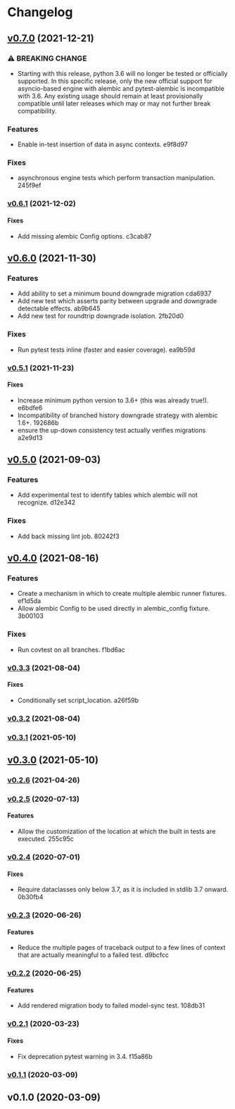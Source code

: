 # Changelog

## [v0.7.0](https://github.com/schireson/pytest-alembic/compare/v0.6.1...v0.7.0) (2021-12-21)

### ⚠ BREAKING CHANGE

* Starting with this release, python 3.6 will no longer be tested or officially supported. In this specific release, only the new official support for asyncio-based engine with alembic and pytest-alembic is incompatible with 3.6. Any existing usage should remain at least provisionally compatible until later releases which may or may not further break compatibility.

### Features

* Enable in-test insertion of data in async contexts. e9f8d97

### Fixes

* asynchronous engine tests which perform transaction manipulation. 245f9ef


### [v0.6.1](https://github.com/schireson/pytest-alembic/compare/v0.6.0...v0.6.1) (2021-12-02)

#### Fixes

* Add missing alembic Config options. c3cab87


## [v0.6.0](https://github.com/schireson/pytest-alembic/compare/v0.5.1...v0.6.0) (2021-11-30)

### Features

* Add ability to set a minimum bound downgrade migration cda6937
* Add new test which asserts parity between upgrade and downgrade detectable effects. ab9b645
* Add new test for roundtrip downgrade isolation. 2fb20d0

### Fixes

* Run pytest tests inline (faster and easier coverage). ea9b59d


### [v0.5.1](https://github.com/schireson/pytest-alembic/compare/v0.5.0...v0.5.1) (2021-11-23)

#### Fixes

* Increase minimum python version to 3.6+ (this was already true!). e6bdfe6
* Incompatibility of branched history downgrade strategy with alembic 1.6+. 192686b
* ensure the up-down consistency test actually verifies migrations a2e9d13


## [v0.5.0](https://github.com/schireson/pytest-alembic/compare/v0.4.0...v0.5.0) (2021-09-03)

### Features

* Add experimental test to identify tables which alembic will not recognize. d12e342

### Fixes

* Add back missing lint job. 80242f3


## [v0.4.0](https://github.com/schireson/pytest-alembic/compare/v0.3.3...v0.4.0) (2021-08-16)

### Features

* Create a mechanism in which to create multiple alembic runner fixtures. ef1d5da
* Allow alembic Config to be used directly in alembic_config fixture. 3b00103

### Fixes

* Run covtest on all branches. f1bd6ac


### [v0.3.3](https://github.com/schireson/pytest-alembic/compare/v0.3.2...v0.3.3) (2021-08-04)

#### Fixes

* Conditionally set script_location. a26f59b


### [v0.3.2](https://github.com/schireson/pytest-alembic/compare/v0.3.1...v0.3.2) (2021-08-04)


### [v0.3.1](https://github.com/schireson/pytest-alembic/compare/v0.3.0...v0.3.1) (2021-05-10)


## [v0.3.0](https://github.com/schireson/pytest-alembic/compare/v0.2.6...v0.3.0) (2021-05-10)


### [v0.2.6](https://github.com/schireson/pytest-alembic/compare/v0.2.5...v0.2.6) (2021-04-26)


### [v0.2.5](https://github.com/schireson/pytest-alembic/compare/v0.2.4...v0.2.5) (2020-07-13)

#### Features

* Allow the customization of the location at which the built in tests are executed. 255c95c


### [v0.2.4](https://github.com/schireson/pytest-alembic/compare/v0.2.3...v0.2.4) (2020-07-01)

#### Fixes

* Require dataclasses only below 3.7, as it is included in stdlib 3.7 onward. 0b30fb4


### [v0.2.3](https://github.com/schireson/pytest-alembic/compare/v0.2.2...v0.2.3) (2020-06-26)

#### Features

* Reduce the multiple pages of traceback output to a few lines of context that are actually meaningful to a failed test. d9bcfcc


### [v0.2.2](https://github.com/schireson/pytest-alembic/compare/v0.2.1...v0.2.2) (2020-06-25)

#### Features

* Add rendered migration body to failed model-sync test. 108db31


### [v0.2.1](https://github.com/schireson/pytest-alembic/compare/v0.1.1...v0.2.1) (2020-03-23)

#### Fixes

* Fix deprecation pytest warning in 3.4. f15a86b


### [v0.1.1](https://github.com/schireson/pytest-alembic/compare/v0.1.0...v0.1.1) (2020-03-09)


## v0.1.0 (2020-03-09)


